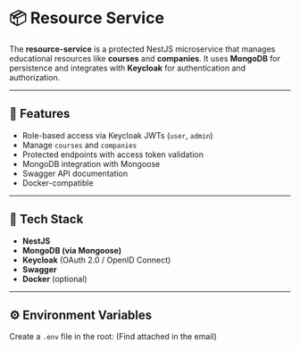 # 📦 Resource Service

The **resource-service** is a protected NestJS microservice that manages educational resources like **courses** and **companies**. It uses **MongoDB** for persistence and integrates with **Keycloak** for authentication and authorization.

---

## 🚀 Features

- Role-based access via Keycloak JWTs (`user`, `admin`)
- Manage `courses` and `companies`
- Protected endpoints with access token validation
- MongoDB integration with Mongoose
- Swagger API documentation
- Docker-compatible

---

## 🧩 Tech Stack

- **NestJS**
- **MongoDB (via Mongoose)**
- **Keycloak** (OAuth 2.0 / OpenID Connect)
- **Swagger**
- **Docker** (optional)

---

## ⚙️ Environment Variables

Create a `.env` file in the root: (Find attached in the email)
